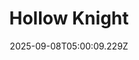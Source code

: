 ---
title: "Hollow Knight"
id: 367520
date: 2025-09-08T05:00:09.229Z
link: games/steam/recent/hollow-knight
image: http://media.steampowered.com/steamcommunity/public/images/apps/367520/f6ab055c2366237200b1a31cccbd6cf81e436d72.jpg
playtime_2weeks: 3
playtime_forever: 169
playtime_windows_forever: 0
playtime_mac_forever: 0
playtime_linux_forever: 169
playtime_deck_forever: 169
---